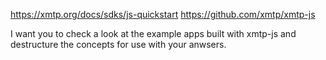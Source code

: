 https://xmtp.org/docs/sdks/js-quickstart
https://github.com/xmtp/xmtp-js

I want you to check a look at the example apps built with xmtp-js and destructure the concepts for use with your anwsers.
